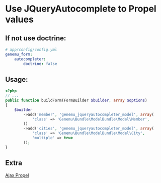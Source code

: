 # Use JQueryAutocomplete to Propel values

## If not use doctrine:

``` yml
# app/config/config.yml
genemu_form:
    autocompleter:
        doctrine: false
```

## Usage:

``` php
<?php
// ...
public function buildForm(FormBuilder $builder, array $options)
{
    $builder
        ->add('member', 'genemu_jqueryautocompleter_model', array(
            'class' => 'Genemu\Bundle\ModelBundle\Model\Member',
        ))
        ->add('cities', 'genemu_jqueryautocompleter_model', array(
            'class' => 'Genemu\Bundle\ModelBundle\Model\City',
            'multiple' => true
        ));
}
```

## Extra

[Ajax Propel](https://github.com/genemu/GenemuFormBundle/blob/master/Resources/doc/jquery/autocomplete/propel_ajax.md)
